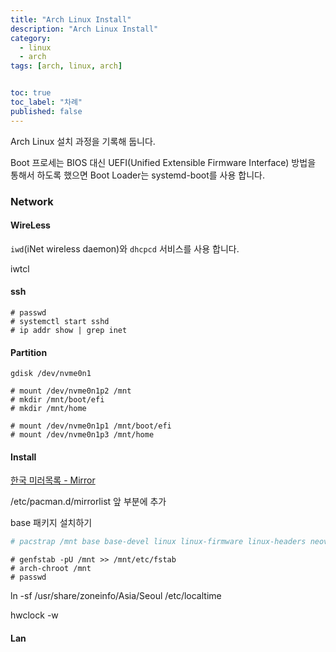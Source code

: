 ```yaml
---
title: "Arch Linux Install"
description: "Arch Linux Install"
category:
  - linux
  - arch
tags: [arch, linux, arch]


toc: true
toc_label: "차례"
published: false
---
```


Arch Linux 설치 과정을 기록해 둡니다.

Boot 프로세는 BIOS 대신 UEFI(Unified Extensible Firmware Interface) 방법을 통해서 하도록 했으면 Boot Loader는 systemd-boot를 사용 합니다.


### Network

#### WireLess
`iwd`(iNet wireless daemon)와 `dhcpcd` 서비스를 사용 합니다.

iwtcl

#### ssh

```shell
# passwd
# systemctl start sshd
# ip addr show | grep inet
```

#### Partition

```shell
gdisk /dev/nvme0n1
```

```shell
# mount /dev/nvme0n1p2 /mnt
# mkdir /mnt/boot/efi
# mkdir /mnt/home

# mount /dev/nvme0n1p1 /mnt/boot/efi
# mount /dev/nvme0n1p3 /mnt/home
```


#### Install

[한국 미러목록 - Mirror](https://www.archlinux.org/mirrorlist/?country=KR&protocol=http&protocol=https&ip_version=4&use_mirror_status=on)

/etc/pacman.d/mirrorlist 앞 부분에 추가

base 패키지 설치하기
```bash
# pacstrap /mnt base base-devel linux linux-firmware linux-headers neovim zsh
```

```shell
# genfstab -pU /mnt >> /mnt/etc/fstab
# arch-chroot /mnt
# passwd
```

ln -sf /usr/share/zoneinfo/Asia/Seoul /etc/localtime

hwclock -w

#### Lan

[1]:https://www.archlinux.org/ "Arch Linux Home"
[2]:https://www.archlinux.org/download/ "Arch Linux Download"
[3]:https://wiki.archlinux.org/ "Arch Wiki"
[4]:https://wiki.archlinux.org/index.php/USB_flash_installation_medium
[5]:https://wiki.archlinux.org/index.php/Iwd
[6]:https://www.youtube.com/watch?v=QMBE5Kxb8Bg
